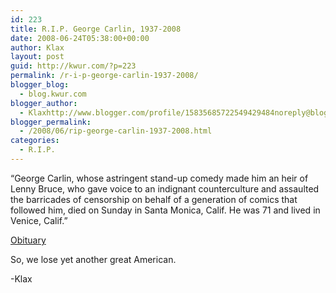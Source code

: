 ```yaml
---
id: 223
title: R.I.P. George Carlin, 1937-2008
date: 2008-06-24T05:38:00+00:00
author: Klax
layout: post
guid: http://kwur.com/?p=223
permalink: /r-i-p-george-carlin-1937-2008/
blogger_blog:
  - blog.kwur.com
blogger_author:
  - Klaxhttp://www.blogger.com/profile/15835685722549429484noreply@blogger.com
blogger_permalink:
  - /2008/06/rip-george-carlin-1937-2008.html
categories:
  - R.I.P.
---
```

<div class="pf-content">
  <p>
    “George Carlin, whose astringent stand-up comedy made him an heir of Lenny Bruce, who gave voice to an indignant counterculture and assaulted the barricades of censorship on behalf of a generation of comics that followed him, died on Sunday in Santa Monica, Calif. He was 71 and lived in Venice, Calif.”
  </p>
  
  <p>
    <a style="left: 0px ! important; top: 15px ! important;" title="Click here to block this object with Adblock Plus" class="abp-objtab-09785284601503774 visible ontop" href="http://www.youtube.com/v/BTyzTJTNhNk&hl=en"></a>
  </p>
  
  <p>
    <a href="http://www.nytimes.com/2008/06/24/arts/24carlin.html?_r=1&scp=1&sq=carlin&st=nyt&oref=slogin">Obituary</a>
  </p>
  
  <p>
    So, we lose yet another great American.
  </p>
  
  <p>
    -Klax
  </p>
</div>